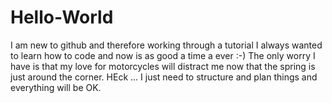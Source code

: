 # Hello-World
I am new to github and therefore working through a tutorial 
I always wanted to learn how to code and now is as good a time a ever :-) The only worry I have is that my love for motorcycles will distract me now that the spring is just around the corner. 
HEck ... I just need to structure and plan things and everything will be OK.
